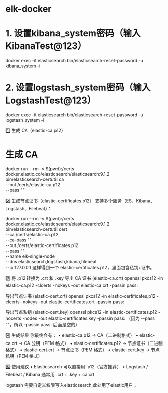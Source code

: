 # elk-docker

# 1. 设置kibana_system密码（输入 KibanaTest@123）
docker exec -it elasticsearch bin/elasticsearch-reset-password -u kibana_system -i

# 2. 设置logstash_system密码（输入 LogstashTest@123）
docker exec -it elasticsearch bin/elasticsearch-reset-password -u logstash_system -i

1️⃣ 生成 CA（elastic-ca.p12）


# 生成 CA
docker run --rm -v $(pwd):/certs docker.elastic.co/elasticsearch/elasticsearch:9.1.2 \
  bin/elasticsearch-certutil ca \
  --out /certs/elastic-ca.p12 \
  --pass ""

2️⃣ 生成节点证书（elastic-certificates.p12）
支持多个服务（ES、Kibana、Logstash、Filebeat）：


docker run --rm -v $(pwd):/certs docker.elastic.co/elasticsearch/elasticsearch:9.1.2 \
  bin/elasticsearch-certutil cert \
  --ca /certs/elastic-ca.p12 \
  --ca-pass "" \
  --out /certs/elastic-certificates.p12 \
  --pass "" \
  --name elk-single-node \
  --dns elasticsearch,logstash,kibana,filebeat \
  --ip 127.0.0.1
这样得到一个 elastic-certificates.p12，里面包含私钥+证书。

3️⃣ 将 .p12 转换为 .crt 和 .key
导出 CA 证书 (elastic-ca.crt)
openssl pkcs12 -in elastic-ca.p12 -clcerts -nokeys -out elastic-ca.crt -passin pass:

导出节点证书 (elastic-cert.crt)
openssl pkcs12 -in elastic-certificates.p12 -clcerts -nokeys -out elastic-certificates.crt -passin pass:

导出节点私钥 (elastic-cert.key)
openssl pkcs12 -in elastic-certificates.p12 -nocerts -nodes -out elastic-certificates.key -passin pass:
（因为 --pass ""，所以 -passin pass: 后面是空的）

4️⃣ 生成结果
你最终会有：
	• elastic-ca.p12 → CA（二进制格式）
	• elastic-ca.crt → CA 公钥（PEM 格式）
	• elastic-certificates.p12 → 节点证书（二进制格式）
	• elastic-cert.crt → 节点证书（PEM 格式）
	• elastic-cert.key → 节点私钥（PEM 格式）

5️⃣ 使用建议
	• Elasticsearch 可以直接用 .p12（官方推荐）
	• Logstash / Filebeat / Kibana 通常用 .crt + .key + ca.crt

logstash 需要自定义权限写入elasticsearch,此处用了elastic用户；
